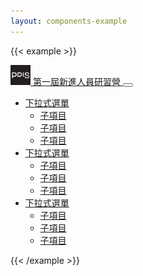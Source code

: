 ```yaml
---
layout: components-example
---
```


{{< example >}}
<nav class="navbar navbar-expand-lg navbar-light bg-light">
  <div class="container">
    <a class="navbar-brand d-flex align-items-center" href="#">
      <img src="/img/pdis-logo-final-inverse.png" width="32" height="32" alt="logo" class="rounded">
      <span class="navbar-title h3">第一屆新進人員研習營</span>
    </a>
    <button class="navbar-toggler" type="button" data-bs-toggle="collapse" data-bs-target="#navbarSupportedContent" aria-controls="navbarSupportedContent3" aria-expanded="false" aria-label="Toggle navigation">
      <span class="navbar-toggler-icon"></span>
    </button>
    <div class="collapse navbar-collapse align-items-end" id="navbarSupportedContent">
      <ul class="navbar-nav ms-auto">
        <li class="nav-item dropdown">
          <a class="nav-link dropdown-toggle" href="#" id="navbarDropdown1" role="button" data-bs-toggle="dropdown" aria-expanded="false">
            下拉式選單
          </a>
          <ul class="dropdown-menu" aria-labelledby="navbarDropdown1">
            <li><a class="dropdown-item" href="#">子項目</a></li>
            <li><a class="dropdown-item" href="#">子項目</a></li>
            <li><a class="dropdown-item" href="#">子項目</a></li>
          </ul>
        </li>
        <li class="nav-item dropdown">
          <a class="nav-link dropdown-toggle" href="#" id="navbarDropdown2" role="button" data-bs-toggle="dropdown" aria-expanded="false">
            下拉式選單
          </a>
          <ul class="dropdown-menu" aria-labelledby="navbarDropdown2">
            <li><a class="dropdown-item" href="#">子項目</a></li>
            <li><a class="dropdown-item" href="#">子項目</a></li>
            <li><a class="dropdown-item" href="#">子項目</a></li>
          </ul>
        </li>
        <li class="nav-item dropdown">
          <a class="nav-link dropdown-toggle" href="#" id="navbarDropdown3" role="button" data-bs-toggle="dropdown" aria-expanded="false">
            下拉式選單
          </a>
          <ul class="dropdown-menu" aria-labelledby="navbarDropdown3">
            <li><a class="dropdown-item" href="#">子項目</a></li>
            <li><a class="dropdown-item" href="#">子項目</a></li>
            <li><a class="dropdown-item" href="#">子項目</a></li>
          </ul>
        </li>
      </ul>
    </div>
  </div>
</nav>
{{< /example >}}